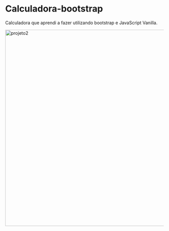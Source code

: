 <h1>Calculadora-bootstrap</h1>

<p>Calculadora que aprendi a fazer utilizando bootstrap e JavaScript Vanilla.</p>

<img width="624" alt="projeto2" src="https://user-images.githubusercontent.com/112344339/219823775-a20b8887-cf01-4ed0-ac88-f5e7ad438f26.png">
